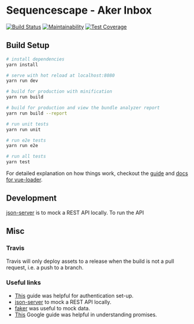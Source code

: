 # Sequencescape - Aker Inbox

[![Build Status](https://travis-ci.org/sanger/sequencescape-aker-inbox.svg?branch=devel)](https://travis-ci.org/sanger/sequencescape-aker-inbox)
[![Maintainability](https://api.codeclimate.com/v1/badges/4fabbd38bfa5695c91ed/maintainability)](https://codeclimate.com/github/sanger/sequencescape-aker-inbox/maintainability)
[![Test Coverage](https://api.codeclimate.com/v1/badges/4fabbd38bfa5695c91ed/test_coverage)](https://codeclimate.com/github/sanger/sequencescape-aker-inbox/test_coverage)

## Build Setup

``` bash
# install dependencies
yarn install

# serve with hot reload at localhost:8080
yarn run dev

# build for production with minification
yarn run build

# build for production and view the bundle analyzer report
yarn run build --report

# run unit tests
yarn run unit

# run e2e tests
yarn run e2e

# run all tests
yarn test
```

For detailed explanation on how things work, checkout the [guide](http://vuejs-templates.github.io/webpack/) and [docs for vue-loader](http://vuejs.github.io/vue-loader).

## Development
[json-server](https://github.com/typicode/json-server) is to mock a REST API locally. To run the API

## Misc
### Travis
Travis will only deploy assets to a release when the build is not a pull request, i.e. a push to a
branch.


### Useful links
* [This](https://blog.sqreen.io/authentication-best-practices-vue/) guide was helpful for authentication set-up.
* [json-server](https://github.com/typicode/json-server) to mock a REST API locally.
* [faker](https://github.com/Marak/faker.js) was useful to mock data.
* [This](https://developers.google.com/web/fundamentals/primers/promises#events_arent_always_the_best_way) Google
guide was helpful in understanding promises.
